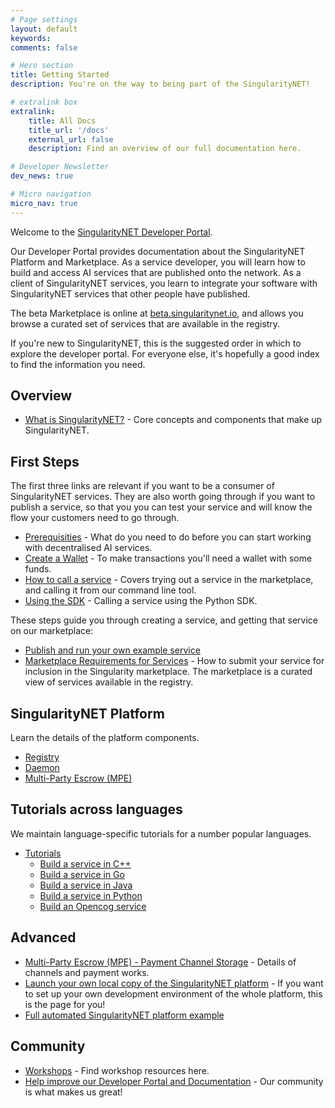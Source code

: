 ```yaml
---
# Page settings
layout: default
keywords:
comments: false

# Hero section
title: Getting Started
description: You're on the way to being part of the SingularityNET!

# extralink box
extralink:
    title: All Docs
    title_url: '/docs'
    external_url: false
    description: Find an overview of our full documentation here.

# Developer Newsletter
dev_news: true

# Micro navigation
micro_nav: true
---
```


Welcome to the [SingularityNET Developer Portal](https://dev.singularitynet.io).

Our Developer Portal provides documentation about the SingularityNET Platform and Marketplace. As a service developer, you will learn how to build and access AI services that are published onto the network. As a client of SingularityNET services, you learn to integrate your software with SingularityNET services that other people have published.

The beta Marketplace is online at [beta.singularitynet.io](http://beta.singularitynet.io), and allows you browse a curated set of services that are available in the registry.

If you're new to SingularityNET, this is the suggested order in which to explore the developer portal. For everyone else, it's hopefully a good index to find the information you need.

## Overview

- [What is SingularityNET?](/docs/concepts) - Core concepts and components that make up SingularityNET.

## First Steps

The first three links are relevant if you want to be a consumer of SingularityNET services. They are also worth going through if you want to publish a service, so that you you can test your service and will know the flow your customers need to go through.

- [Prerequisities](/docs/setup/requirements) - What do you need to do before you can start working with decentralised AI services.
- [Create a Wallet](/docs/setup/create-a-wallet) - To make transactions you'll need a wallet with some funds.
- [How to call a service](/docs/setup/call-a-service) - Covers trying out a service in the marketplace, and calling it from our command line tool.
- [Using the SDK](/tutorials/sdk) - Calling a service using the Python SDK.

These steps guide you through creating a service, and getting that service on our marketplace:

- [Publish and run your own example service](/tutorials/publish)
- [Marketplace Requirements for Services](/docs/concepts/marketplace) - How to submit your service for inclusion in the Singularity marketplace. The marketplace is a curated view of services available in the registry.

## SingularityNET Platform

Learn the details of the platform components.

- [Registry](/docs/concepts/registry)
- [Daemon](/docs/concepts/daemon)
- [Multi-Party Escrow (MPE)](/docs/concepts/multi-party-escrow)

## Tutorials across languages

We maintain language-specific tutorials for a number popular languages.

- [Tutorials](/tutorials)
	- [Build a service in C++](/tutorials/cpp)
	- [Build a service in Go](/tutorials/go)
	- [Build a service in Java](/tutorials/java)
	- [Build a service in Python](/tutorials/python)
	- [Build an Opencog service](/tutorials/opencog)

## Advanced

- [Multi-Party Escrow (MPE) - Payment Channel Storage](/docs/concepts/daemon-channel-storage) - Details of channels and payment works.
- [Launch your own local copy of the SingularityNET platform](/docs/development/local-singularitynet) - If you want to set up your own development environment of the whole platform, this is the page for you!
- [Full automated SingularityNET platform example](/docs/development/mpe-example)

## Community

- [Workshops](/workshops) - Find workshop resources here.
- [Help improve our Developer Portal and Documentation](/docs/contribute) - Our community is what makes us great!
